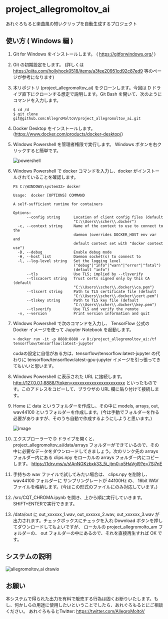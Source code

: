 # project_allegromoltov_ai
あれぐろもると楽曲風の短いクリップを自動生成するプロジェクト

## 使い方 ( Windows 編 )

1. Git for Windows をインストールします。 ( https://gitforwindows.org/ )
1. Git の初期設定をします。 (詳しくは https://qiita.com/hollyhock0518/items/a3fee20951cd92c87ed9 等のページが参考になります)
1. 本リポジトリ (project_allegromoltov_ai) をクローンします。今回は D ドライブ直下にクローンする想定で説明します。Git Bash を開いて、次のようにコマンドを入力します。 

      ```
      $ cd /d
      $ git clone git@github.com:AllegroMoltoV/project_allegromoltov_ai.git
      ```
  
1. Docker Desktop をインストールします。 (https://www.docker.com/products/docker-desktop/)
1. Windows Powershell を管理者権限で実行します。 Windows ボタンを右クリックすると簡単です。

      ![powershell](https://user-images.githubusercontent.com/77569633/220794460-fb77715e-2f6f-4920-86fe-672723ce9ff9.png)

1. Windows Powershell で docker コマンドを入力し、docker がインストールされていることを確認します。

      ```
      PS C:\WINDOWS\system32> docker
      
      Usage:  docker [OPTIONS] COMMAND
      
      A self-sufficient runtime for containers
      
      Options:
            --config string      Location of client config files (default
                                 "C:\\Users\\scher\\.docker")
        -c, --context string     Name of the context to use to connect to the
                                 daemon (overrides DOCKER_HOST env var and
                                 default context set with "docker context use")
        -D, --debug              Enable debug mode
        -H, --host list          Daemon socket(s) to connect to
        -l, --log-level string   Set the logging level
                                 ("debug"|"info"|"warn"|"error"|"fatal")
                                 (default "info")
            --tls                Use TLS; implied by --tlsverify
            --tlscacert string   Trust certs signed only by this CA (default
                                 "C:\\Users\\scher\\.docker\\ca.pem")
            --tlscert string     Path to TLS certificate file (default
                                 "C:\\Users\\scher\\.docker\\cert.pem")
            --tlskey string      Path to TLS key file (default
                                 "C:\\Users\\scher\\.docker\\key.pem")
            --tlsverify          Use TLS and verify the remote
        -v, --version            Print version information and quit
      ```

1. Windows Powershell で次のコマンドを入力し、 TensorFlow 公式の Docker イメージを使って Jupyter Notebook を起動します。 

      ```
      > docker run -it -p 8888:8888 -v D:/project_allegromoltov_ai:/tf tensorflow/tensorflow:latest-jupyter
      ```
      cudaの設定に自信がある方は、tensorflow/tensorflow:latest-jupyter の代わりに tensorflow/tensorflow:latest-gpu-jupyter イメージを引っ張ってきてもいいと思います。
1. Windows Powershell に表示された URL に接続します。 http://127.0.0.1:8888/?token=xxxxxxxxxxxxxxxxxxxxxx といったものです。このアドレスをコピーして、ブラウザの URL 欄に貼り付けて接続します。
1. Home に data というフォルダーを作成し、その中に models, arrays, out, wav44100 というフォルダーを作成します。(今は手動でフォルダーを作る必要がありますが、そのうち自動で作成するようにしようと思います。)

      ![image](https://user-images.githubusercontent.com/77569633/220796386-99439722-efd2-4673-ae88-98e9d7c53db2.png)
      
1. エクスプローラーで D ドライブを開くと、 project_allegromoltov_ai/data/arrays フォルダーができているので、その中に必要なデータをダウンロードしてきましょう。次のリンク先の arrays フォルダー内にある clips.npy をローカルの arrays フォルダ－内にコピーします。 https://1drv.ms/u/s!AnNGKzbxk33_5i_jtm0-o5HaVgI9?e=7Si7nE
1. 手持ちの wav ファイルで試してみたい場合は、 clips.npy を削除し、 wav44100 フォルダーに サンプリングレートが 44100Hz の、 16bit WAV ファイルを格納します。(今はこの形式のファイルにのみ対応しています。)
1. /src/CQT_CHROMA.ipynb を開き、上から順に実行していきます。SHIFT+ENTERで実行できます。
1. /data/out に out_xxxxxx_1.wav, out_xxxxxx_2.wav, out_xxxxxx_3.wav が出力されます。チェックボックスにチェックを入れ Download ボタンを押してダウンロードしてもよいですが、 ローカルの project_allegromolto_am フォルダーの、 out フォルダーの中にあるので、それを直接再生すれば OK です。

## システムの説明

![allegromoltov_ai drawio](https://user-images.githubusercontent.com/77569633/220806371-b967c477-90f8-40b5-9d50-4f3fc8f723e0.png)

## お願い

本システムで得られた出力を有料で販売する行為は固くお断りいたします。もし、何かしらの用途に使用したいということでしたら、あれぐろもるとにご相談ください。 あれぐろもるとTwitter: https://twitter.com/AllegroMoltoV
